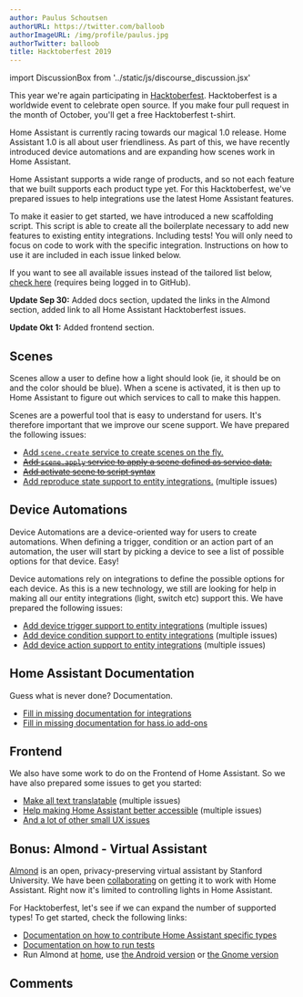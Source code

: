 ```yaml
---
author: Paulus Schoutsen
authorURL: https://twitter.com/balloob
authorImageURL: /img/profile/paulus.jpg
authorTwitter: balloob
title: Hacktoberfest 2019
---
```


import DiscussionBox from '../static/js/discourse_discussion.jsx'

This year we're again participating in [Hacktoberfest](https://hacktoberfest.digitalocean.com). Hacktoberfest is a worldwide event to celebrate open source. If you make four pull request in the month of October, you'll get a free Hacktoberfest t-shirt.

Home Assistant is currently racing towards our magical 1.0 release. Home Assistant 1.0 is all about user friendliness. As part of this, we have recently introduced device automations and are expanding how scenes work in Home Assistant.

Home Assistant supports a wide range of products, and so not each feature that we built supports each product type yet. For this Hacktoberfest, we've prepared issues to help integrations use the latest Home Assistant features.

To make it easier to get started, we have introduced a new scaffolding script. This script is able to create all the boilerplate necessary to add new features to existing entity integrations. Including tests! You will only need to focus on code to work with the specific integration. Instructions on how to use it are included in each issue linked below.

If you want to see all available issues instead of the tailored list below, [check here](https://github.com/issues?page=1&q=is%3Aopen+is%3Aissue+org%3Ahome-assistant+archived%3Afalse+label%3AHacktoberfest&utf8=%E2%9C%93) (requires being logged in to GitHub).

**Update Sep 30:** Added docs section, updated the links in the Almond section, added link to all Home Assistant Hacktoberfest issues.

**Update Okt 1:** Added frontend section.

## Scenes

Scenes allow a user to define how a light should look (ie, it should be on and the color should be blue). When a scene is activated, it is then up to Home Assistant to figure out which services to call to make this happen.

Scenes are a powerful tool that is easy to understand for users. It's therefore important that we improve our scene support. We have prepared the following issues:

- [Add `scene.create` service to create scenes on the fly.](https://github.com/home-assistant/core/issues/27023)
- ~~[Add `scene.apply` service to apply a scene defined as service data.](https://github.com/home-assistant/core/issues/26813)~~
- ~~[Add activate scene to script syntax](https://github.com/home-assistant/core/issues/27026)~~
- [Add reproduce state support to entity integrations.](https://github.com/home-assistant/core/issues?utf8=%E2%9C%93&q=label%3AHacktoberfest+reproduce_state+is%3Aopen+) (multiple issues)

<!--truncate-->

## Device Automations

Device Automations are a device-oriented way for users to create automations. When defining a trigger, condition or an action part of an automation, the user will start by picking a device to see a list of possible options for that device. Easy!

Device automations rely on integrations to define the possible options for each device. As this is a new technology, we still are looking for help in making all our entity integrations (light, switch etc) support this. We have prepared the following issues:

- [Add device trigger support to entity integrations](https://github.com/home-assistant/core/issues?utf8=%E2%9C%93&q=label%3AHacktoberfest+device_trigger+is%3Aopen+) (multiple issues)
- [Add device condition support to entity integrations](https://github.com/home-assistant/core/issues?utf8=%E2%9C%93&q=label%3AHacktoberfest+device_condition+is%3Aopen+) (multiple issues)
- [Add device action support to entity integrations](https://github.com/home-assistant/core/issues?utf8=%E2%9C%93&q=label%3AHacktoberfest+device_action+is%3Aopen+) (multiple issues)

## Home Assistant Documentation

Guess what is never done? Documentation.

- [Fill in missing documentation for integrations](https://github.com/home-assistant/home-assistant.io/issues?q=is%3Aissue+is%3Aopen+label%3AHacktoberfest)
- [Fill in missing documentation for hass.io add-ons](https://github.com/home-assistant/hassio-addons/issues?q=is%3Aissue+is%3Aopen+label%3AHacktoberfest)

## Frontend

We also have some work to do on the Frontend of Home Assistant.
So we have also prepared some issues to get you started:

- [Make all text translatable](https://github.com/home-assistant/frontend/issues?utf8=%E2%9C%93&q=label%3AHacktoberfest+label%3Alocalization+is%3Aopen+) (multiple issues)
- [Help making Home Assistant better accessible](https://github.com/home-assistant/frontend/issues?q=is%3Aopen+label%3AHacktoberfest+label%3Aaccessibility) (multiple issues)
- [And a lot of other small UX issues](https://github.com/home-assistant/frontend/labels/Hacktoberfest?page=2&q=is%3Aopen+label%3AHacktoberfest)

## Bonus: Almond - Virtual Assistant

[Almond](https://almond.stanford.edu/) is an open, privacy-preserving virtual assistant by Stanford University. We have been [collaborating](https://github.com/stanford-oval/thingpedia-common-devices/pull/80) on getting it to work with Home Assistant. Right now it's limited to controlling lights in Home Assistant.

For Hacktoberfest, let's see if we can expand the number of supported types! To get started, check the following links:

- [Documentation on how to contribute Home Assistant specific types](https://almond.stanford.edu/doc/home-assistant-integration.md)
- [Documentation on how to run tests](https://almond.stanford.edu/doc/thingpedia-testing.md)
- Run Almond at [home](https://github.com/stanford-oval/almond-server), use [the Android version](https://play.google.com/store/apps/details?id=edu.stanford.thingengine.engine&hl=en_US) or [the Gnome version](https://flathub.org/apps/details/edu.stanford.Almond)


## Comments

<div id='discourse-comments'></div>

<DiscussionBox discourseUrl="https://community.home-assistant.io/"
      discourseEmbedUrl="https://developers.home-assistant.io/blog/2019/09/27/hacktoberfest.html" />
